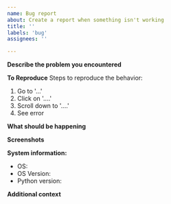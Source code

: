 ```yaml
---
name: Bug report
about: Create a report when something isn't working
title: ''
labels: 'bug'
assignees: ''

---
```


**Describe the problem you encountered**
<!-- Please tell us briefly the problem you had -->

**To Reproduce**
Steps to reproduce the behavior:
1. Go to '...'
2. Click on '....'
3. Scroll down to '....'
4. See error

**What should be happening**
<!-- Please tell us briefly what was supposed to happen -->

**Screenshots**
<!-- Please add a screenshot showing the bug -->

**System information:**
 - OS:
 - OS Version:
 - Python version:
 

**Additional context**
<!-- Add any other context about the problem here. -->
